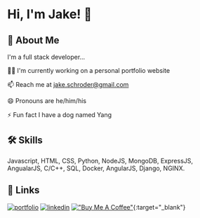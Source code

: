
# Hi, I'm Jake! 👋


## 🚀 About Me
I'm a full stack developer...

👩‍💻 I'm currently working on a personal portfolio website

📫 Reach me at jake.schroder@gmail.com

😄 Pronouns are he/him/his

⚡️ Fun fact I have a dog named Yang


## 🛠 Skills
Javascript, HTML, CSS, Python, NodeJS, MongoDB, ExpressJS, AngualarJS, C/C++, SQL, Docker, 
AngularJS, Django, NGINX.


## 🔗 Links
[![portfolio](https://img.shields.io/badge/my_portfolio-000?style=for-the-badge&logo=ko-fi&logoColor=white)](https://jake-schroder.com/)
[![linkedin](https://img.shields.io/badge/linkedin-0A66C2?style=for-the-badge&logo=linkedin&logoColor=white)](https://www.linkedin.com/in/jakeschroder/)
[!["Buy Me A Coffee"](https://www.buymeacoffee.com/assets/img/custom_images/orange_img.png)](https://www.buymeacoffee.com/JakeSchroder){:target="_blank"}

